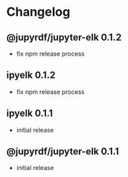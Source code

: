 # Changelog

## @jupyrdf/jupyter-elk 0.1.2

- fix npm release process

## ipyelk 0.1.2

- fix npm release process

## ipyelk 0.1.1

- initial release

## @jupyrdf/jupyter-elk 0.1.1

- initial release
